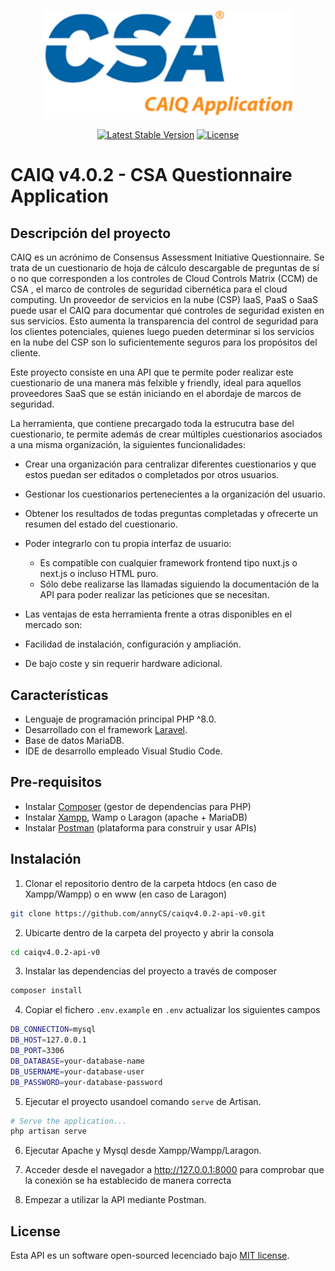 <p align="center"><a href="https://laravel.com" target="_blank"><img src="./storage/readme_sources/logo_alt.png" width="400"></a></p>

<p align="center">
<a href="https://packagist.org/packages/laravel/framework"><img src="https://img.shields.io/packagist/v/laravel/framework" alt="Latest Stable Version"></a>
<a href="https://packagist.org/packages/laravel/framework"><img src="https://img.shields.io/packagist/l/laravel/framework" alt="License"></a>
</p>

# CAIQ v4.0.2 - CSA Questionnaire Application

## Descripción del proyecto
CAIQ es un acrónimo de Consensus Assessment Initiative Questionnaire. Se trata de un cuestionario de hoja de cálculo descargable de preguntas de sí o no que corresponden a los controles de Cloud Controls Matrix (CCM) de CSA , el marco de controles de seguridad cibernética para el cloud computing. Un proveedor de servicios en la nube (CSP) IaaS, PaaS o SaaS puede usar el CAIQ para documentar qué controles de seguridad existen en sus servicios. Esto aumenta la transparencia del control de seguridad para los clientes potenciales, quienes luego pueden determinar si los servicios en la nube del CSP son lo suficientemente seguros para los propósitos del cliente.

Este proyecto consiste en una API que te permite poder realizar este cuestionario de una manera más felxible y friendly, ideal para aquellos proveedores SaaS que se están iniciando en el abordaje de marcos de seguridad.

La herramienta, que contiene precargado toda la estrucutra base del cuestionario, te permite además de crear múltiples cuestionarios asociados a una misma organización, la siguientes funcionalidades:
- Crear una organización para centralizar diferentes cuestionarios y que estos puedan ser editados o completados por otros usuarios.

- Gestionar los cuestionarios pertenecientes a la organización del usuario.

- Obtener los resultados de todas preguntas completadas y ofrecerte un resumen del estado del cuestionario.

- Poder integrarlo con tu propia interfaz de usuario:
    * Es compatible con cualquier framework frontend tipo nuxt.js o next.js o incluso HTML puro.
    * Sólo debe realizarse las llamadas siguiendo la documentación de la API para poder realizar las peticiones que se necesitan.

- Las ventajas de esta herramienta frente a otras disponibles en el mercado son:
- Facilidad de instalación, configuración y ampliación.
- De bajo coste y sin requerir hardware adicional.


## Características
- Lenguaje de programación principal PHP ^8.0.
- Desarrollado con el framework [Laravel](https://packagist.org/packages/laravel/framework).
- Base de datos MariaDB.
- IDE de desarrollo empleado Visual Studio Code.


## Pre-requisitos
- Instalar [Composer](https://getcomposer.org/) (gestor de dependencias para PHP)
- Instalar [Xampp](https://www.apachefriends.org/es/index.html), Wamp o Laragon (apache + MariaDB)
- Instalar [Postman](https://www.postman.com/downloads/) (plataforma para construir y usar APIs)


## Instalación
1. Clonar el repositorio dentro de la carpeta htdocs (en caso de Xampp/Wampp) o en www (en caso de Laragon)
```bash
git clone https://github.com/annyCS/caiqv4.0.2-api-v0.git
```

2. Ubicarte dentro de la carpeta del proyecto y abrir la consola
```bash
cd caiqv4.0.2-api-v0
```

3. Instalar las dependencias del proyecto a través de composer
```bash
composer install
```

4. Copiar el fichero `.env.example` en `.env` actualizar los siguientes campos
```bash
DB_CONNECTION=mysql
DB_HOST=127.0.0.1
DB_PORT=3306
DB_DATABASE=your-database-name
DB_USERNAME=your-database-user
DB_PASSWORD=your-database-password
```

5. Ejecutar el proyecto usandoel comando `serve` de Artisan.
```bash
# Serve the application...
php artisan serve
```

6. Ejecutar Apache y Mysql desde Xampp/Wampp/Laragon.

7. Acceder desde el navegador a http://127.0.0.1:8000 para comprobar que la conexión se ha establecido de manera correcta

6. Empezar a utilizar la API mediante Postman.

## License

Esta API es un software open-sourced lecenciado bajo [MIT license](https://opensource.org/licenses/MIT).
